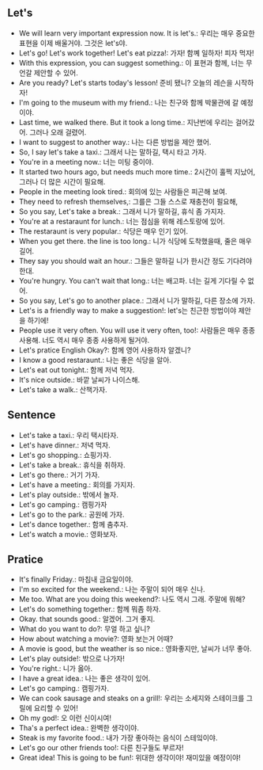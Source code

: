 ## Let's 
- We will learn very important expression now. It is let's.: 우리는 매우 중요한 표현을 이제 배울거야. 그것은 let's야.
- Let's go! Let's work together! Let's eat pizza!: 가자! 함꼐 일하자! 피자 먹자!
- With this expression, you can suggest something.: 이 표현과 함께, 너는 무언갈 제안할 수 있어.
- Are you ready? Let's starts today's lesson! 준비 됐니? 오늘의 레슨을 시작하자!
- I'm going to the museum with my friend.: 나는 친구와 함께 박물관에 갈 예정이야.
- Last time, we walked there. But it took a long time.: 지난번에 우리는 걸어갔어. 그러나 오래 걸렸어.
- I want to suggest to another way.: 나는 다른 방법을 제안 했어.
- So, I say let's take a taxi.: 그래서 나는 말하길, 택시 타고 가자.
- You're in a meeting now.: 너는 미팅 중이야.
- It started two hours ago, but needs much more time.: 2시간이 훌쩍 지났어, 그러나 더 많은 시간이 필요해.
- People in the meeting look tired.: 회의에 있는 사람들은 피곤해 보여.
- They need to refresh themselves,: 그를은 그들 스스로 재충전이 필요해,
- So you say, Let's take a break.: 그래서 니가 말하길, 휴식 좀 가지자.
- You're at a restaraunt for lunch.: 너는 점심을 위해 레스토랑에 있어.
- The restaraunt is very popular.: 식당은 매우 인기 있어.
- When you get there. the line is too long.: 니가 식당에 도착했을때, 줄은 매우 길어.
- They say you should wait an hour.: 그들은 말하길 니가 한시간 정도 기다려야 한대.
- You're hungry. You can't wait that long.: 너는 배고파. 너는 길게 기다릴 수 없어.
- So you say, Let's go to another place.: 그래서 니가 말하길, 다른 장소에 가자.
- Let's is a friendly way to make a suggestion!: let's는 친근한 방법이야 제안을 하기에!
- People use it very often. You will use it very often, too!: 사람들은 매우 종종 사용해. 너도 역시 매우 종종 사용하게 될거야.
- Let's pratice English Okay?: 함께 영어 사용하자 알겠니?
- I know a good restaraunt.: 나는 좋은 식당을 알아.
- Let's eat out tonight.: 함께 저녁 먹자.
- It's nice outside.: 바깥 날씨가 나이스해.
- Let's take a walk.: 산책가자.

## Sentence
- Let's take a taxi.: 우리 택시타자. 
- Let's have dinner.: 저녁 먹자.
- Let's go shopping.: 쇼핑가자.
- Let's take a break.: 휴식을 취하자.
- Let's go there.: 거기 가자.
- Let's have a meeting.: 회의를 가지자.
- Let's play outside.: 밖에서 놀자.
- Let's go camping.: 캠핑가자
- Let's go to the park.: 공원에 가자.
- Let's dance together.: 함께 춤추자.
- Let's watch a movie.: 영화보자.

## Pratice
- It's finally Friday.: 마침내 금요일이야.
- I'm so excited for the weekend.: 나는 주말이 되어 매우 신나.
- Me too. What are you doing this weekend?: 나도 역시 그래. 주말에 뭐해?
- Let's do something together.: 함께 뭐좀 하자.
- Okay. that sounds good.: 알겠어. 그거 좋지.
- What do you want to do?: 무얼 하고 싶니?
- How about watching a movie?: 영화 보는거 어때?
- A movie is good, but the weather is so nice.: 영화좋지만, 날씨가 너무 좋아.
- Let's play outside!: 밖으로 나가자!
- You're right.: 니가 옳아.
- I have a great idea.: 나는 좋은 생각이 있어.
- Let's go camping.: 캠핑가자.
- We can cook sausage and steaks on a grill!: 우리는 소세지와 스테이크를 그릴에 요리할 수 있어!
- Oh my god!: 오 이런 신이시여!
- Tha's a perfect idea.: 완벽한 생각이야.
- Steak is my favorite food.: 내가 가장 좋아하는 음식이 스테잌이야.
- Let's go our other friends too!: 다른 친구들도 부르자!
- Great idea! This is going to be fun!: 위대한 생각이야! 재미있을 예정이야!
